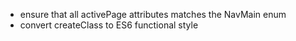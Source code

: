 - ensure that all activePage attributes matches the NavMain enum
- convert createClass to ES6 functional style
